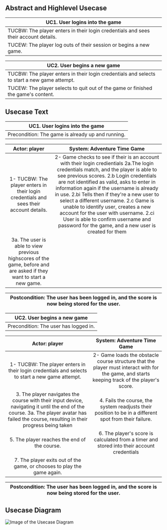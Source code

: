 ## Abstract and Highlevel Usecase
|UC1. User logins into the game |
| --- |
|TUCBW: The player enters in their login credentials and sees their account details.      |
|TUCEW: The player log outs of their session or begins a new game.                        |

|UC2. User begins a new game |
| --- |
|TUCBW: The player enters in their login credentials and selects to start a new game attempt.|
|TUCEW: The player selects to quit out of the game or finished the game's content.|

## Usecase Text

|UC1. User logins into the game |
| --- |
|Precondition: The game is already up and running.|

| Actor: player | System: Adventure Time Game |
| :---: | :---: | 
|1- TUCBW: The player enters in their login credentials and sees their account details.| 2- Game checks to see if their is an account with their login credientials 2a.The login credentials match, and the player is able to see previous scores. 2.b Login credentials are not identified as valid, asks to enter in information again if the username is already in use. 2.bi Tells then if they're a new user to select a different username. 2.c Game is unable to identify user, creates a new account for the user with username. 2.ci User is able to confirm username and password for the game, and a new user is created for them|
|3a. The user is able to view previous highscores of the game, before and are asked if they want to start a new game. | |

|Postcondition: The user has been logged in, and the score is now being stored for the user. |
| --- |


|UC2. User begins a new game |
| --- |
|Precondition: The user has logged in. |


| Actor: player | System: Adventure Time Game |
| :---: | :---: | 
|1- TUCBW: The player enters in their login credentials and selects to start a new game attempt.| 2- Game loads the obstacle course structure that the player must interact with for the game, and starts keeping track of the player's score.|
|3. The player navigates the course with their input device, navigating it until the end of the course. 3a. The player avatar has failed the course, resulting in their progress being taken  | 4. Fails the course, the system readjusts their position to be in a different spot from their failure. |
|5. The player reaches the end of the course. | 6. The player's score is calculated from a timer and stored into their account credentials|
|7. The player exits out of the game, or chooses to play the game again. ||

|Postcondition: The user has been logged in, and the score is now being stored for the user. |
| - |

## Usecase Diagram

![Image of the Usecase Diagram](https://github.com/user-attachments/assets/ff1764d8-256d-481e-9457-5503de75b3b4)




